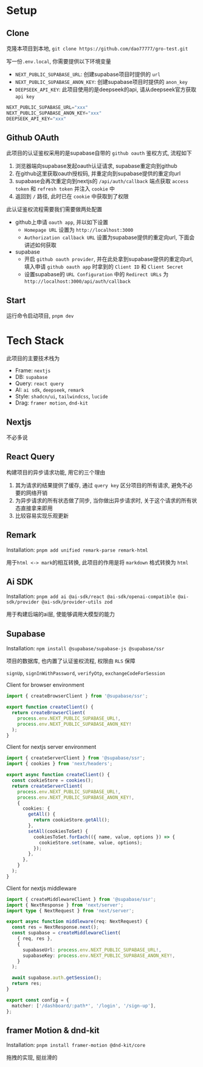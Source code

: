# Setup

## Clone

克隆本项目到本地, `git clone https://github.com/dao77777/gro-test.git`

写一份`.env.local`, 你需要提供以下环境变量
- `NEXT_PUBLIC_SUPABASE_URL`: 创建supabase项目时提供的 `url`
- `NEXT_PUBLIC_SUPABASE_ANON_KEY`: 创建supabase项目时提供的 `anon_key`
- `DEEPSEEK_API_KEY`: 此项目使用的是deepseek的api, 请从deepseek官方获取 `api key`
```typescript
NEXT_PUBLIC_SUPABASE_URL="xxx"
NEXT_PUBLIC_SUPABASE_ANON_KEY="xxx"
DEEPSEEK_API_KEY="xxx"
```

## Github OAuth

此项目的认证鉴权采用的是supabase自带的 `github oauth` 鉴权方式, 流程如下
1. 浏览器端向supabase发起oauth认证请求, supabase重定向到github
2. 在github这里获取oauth授权码, 并重定向到supabase提供的重定向url
3. supabase会再次重定向到nextjs的 `/api/auth/callback` 端点获取 `access token` 和 `refresh token` 并注入 `cookie` 中
4. 返回到 `/` 路径, 此时已在 `cookie` 中获取到了权限

此认证鉴权流程需要我们需要做两处配置
- github上申请 `oauth app`, 并以如下设置
  - `Homepage URL` 设置为 `http://localhost:3000`
  - `Authorization callback URL` 设置为supabase提供的重定向url, 下面会讲述如何获取
- supabase
  - 开启 `github oauth provider`, 并在此处拿到supabase提供的重定向url, 填入申请 `github oauth app` 时拿到的 `Client ID` 和 `Client Secret`
  - 设置supabase的 `URL Configuration` 中的 `Redirect URLs` 为 `http://localhost:3000/api/auth/callback`

## Start

运行命令启动项目, `pnpm dev`

# Tech Stack

此项目的主要技术栈为
- Frame: `nextjs`
- DB: `supabase`
- Query: `react query`
- AI: `ai sdk`, `deepseek`, `remark`
- Style: `shadcn/ui`, `tailwindcss`, `lucide`
- Drag: `framer motion`, `dnd-kit`

## Nextjs

不必多说

## React Query

构建项目的异步请求功能, 用它的三个理由
1. 其为请求的结果提供了缓存, 通过 `query key` 区分项目的所有请求, 避免不必要的网络开销
2. 为异步请求的所有状态做了同步, 当你做出异步请求时, 关于这个请求的所有状态直接拿来即用
3. 比较容易实现乐观更新

## Remark

Installation: `pnpm add unified remark-parse remark-html`

用于`html <-> mark`的相互转换, 此项目的作用是将 `markdown` 格式转换为 `html`

## Ai SDK

Installation: `pnpm add ai @ai-sdk/react @ai-sdk/openai-compatible @ai-sdk/provider @ai-sdk/provider-utils zod`

用于构建后端的ai层, 使能够调用大模型的能力

## Supabase

Installation: `npm install @supabase/supabase-js @supabase/ssr`

项目的数据库, 也内置了认证鉴权流程, 权限由 `RLS` 保障

`signUp`, `signInWithPassword`, `verifyOtp`, `exchangeCodeForSession`

Client for browser environment
```typescript
import { createBrowserClient } from '@supabase/ssr';

export function createClient() {
  return createBrowserClient(
    process.env.NEXT_PUBLIC_SUPABASE_URL!,
    process.env.NEXT_PUBLIC_SUPABASE_ANON_KEY!
  );
}
```

Client for nextjs server environment
```typescript
import { createServerClient } from '@supabase/ssr';
import { cookies } from 'next/headers';

export async function createClient() {
  const cookieStore = cookies();
  return createServerClient(
    process.env.NEXT_PUBLIC_SUPABASE_URL!,
    process.env.NEXT_PUBLIC_SUPABASE_ANON_KEY!,
    {
      cookies: {
        getAll() {
          return cookieStore.getAll();
        },
        setAll(cookiesToSet) {
          cookiesToSet.forEach(({ name, value, options }) => {
            cookieStore.set(name, value, options);
          });
        },
      },
    }
  );
}
```

Client for nextjs middleware
```typescript
import { createMiddlewareClient } from '@supabase/ssr';
import { NextResponse } from 'next/server';
import type { NextRequest } from 'next/server';

export async function middleware(req: NextRequest) {
  const res = NextResponse.next();
  const supabase = createMiddlewareClient(
    { req, res },
    {
      supabaseUrl: process.env.NEXT_PUBLIC_SUPABASE_URL!,
      supabaseKey: process.env.NEXT_PUBLIC_SUPABASE_ANON_KEY!,
    }
  );

  await supabase.auth.getSession();
  return res;
}

export const config = {
  matcher: ['/dashboard/:path*', '/login', '/sign-up'],
};
```
## framer Motion & dnd-kit

Installation: `pnpm install framer-motion @dnd-kit/core`

拖拽的实现, 挺丝滑的
